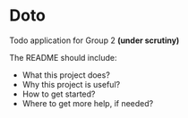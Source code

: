 # Doto
Todo application for Group 2 **(under scrutiny)**

The README should include:

- What this project does?
- Why this project is useful?
- How to get started?
- Where to get more help, if needed?
